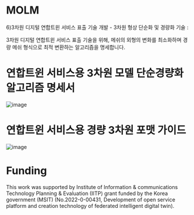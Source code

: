 # MOLM
6)3차원 디지털 연합트윈 서비스 표출 기술 개발 - 3차원 형상 단순화 및 경량화 기술 :

3차원 디지털 연합트윈 서비스 표출 기술을 위해, 메쉬의 외형의 변화를 최소화하며 경량 메쉬 형식으로 최적 변환하는 알고리즘을 명세합니다.

# 연합트윈 서비스용 3차원 모델 단순경량화 알고리즘 명세서
![image](https://github.com/user-attachments/assets/72b7c1ea-ffe3-4d93-8aba-ab60e04b57ae)

# 연합트윈 서비스용 경량 3차원 포맷 가이드
![image](https://github.com/user-attachments/assets/6e973bb3-6a35-4b74-9148-714fbe422698)

# Funding
This work was supported by Institute of Information & communications Technology Planning & Evaluation (IITP) grant funded by the Korea government (MSIT) (No.2022-0-00431, Development of open service platform and creation technology of federated intelligent digital twin).
